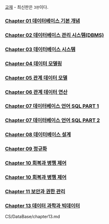 [교재](https://www.aladin.co.kr/shop/wproduct.aspx?ItemId=177462276) - 최신판은 `3판`이다.

### [Chapter 01 데이터베이스 기본 개념](./CS/DataBase/chapter1.md)

### [Chapter 02 데이터베이스 관리 시스템(DBMS)](./CS/DataBase/chapter2.md)

### [Chapter 03 데이터베이스 시스템](./CS/DataBase/chapter3.md)

### [Chapter 04 데이터 모델링](./CS/DataBase/chapter4.md)

### [Chapter 05 관계 데이터 모델](./CS/DataBase/chapter5.md)

### [Chapter 06 관계 데이터 연산](./CS/DataBase/chapter6.md)

### [Chapter 07 데이터베이스 언어 SQL PART 1](./CS/DataBase/chapter7-PART1.md)

### [Chapter 07 데이터베이스 언어 SQL PART 2](./CS/DataBase/chapter7-PART2.md)

### [Chapter 08 데이터베이스 설계](./CS/DataBase/chapter8.md)

### [Chapter 09 정규화](./CS/DataBase/chapter9.md)

### [Chapter 10 회복과 병행 제어](./CS/DataBase/chapter10-PART1.md)

### [Chapter 10 회복과 병행 제어](./CS/DataBase/chapter10-PART2.md)

### [Chapter 11 보안과 권한 관리](./CS/DataBase/chapter11.md)

### [Chapter 13 데이터 과학과 빅데이터](./CS/DataBase/chapter13.md)

CS/DataBase/chapter13.md
